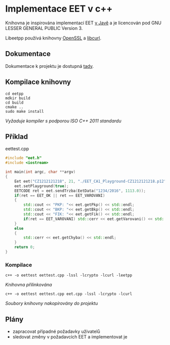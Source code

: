 # Implementace EET v c++
Knihovna je inspirována implementací EET [v Javě](https://github.com/l-ra/openeet-java) a je licencován pod GNU LESSER GENERAL PUBLIC Version 3.

Libeetpp používá knihovny [OpenSSL](https://www.openssl.org/) a [libcurl](https://curl.haxx.se/libcurl/).

## Dokumentace
Dokumentace k projektu je dostupná [tady](https://dxsolutions.org/eetpp).

## Kompilace knihovny

```
cd eetpp
mdkir build
cd build
cmake ..
sudo make install
```
_Vyžaduje kompiler s podporou ISO C++ 2011 standardu_

## Příklad

eettest.cpp
```cpp
#include "eet.h"
#include <iostream>

int main(int argc, char **argv)
{
    Eet eet("CZ1212121218", 21, "./EET_CA1_Playground-CZ1212121218.p12", "eet", "Pokladna 1");
    eet.setPlayground(true);
    EETCODE ret = eet.sendTrzba(EetData("1234/2016", 1113.0));
    if(ret == EET_OK || ret == EET_VAROVANI)
    {
        std::cout << "PKP: "<< eet.getPkp() << std::endl;
        std::cout << "BKP: "<< eet.getBkp() << std::endl;
        std::cout << "FIK: "<< eet.getFik() << std::endl;
        if(ret == EET_VAROVANI) std::cerr << eet.getVarovani() << std::endl;
    }
    else
    {
        std::cerr << eet.getChyba() << std::endl;
    }
    return 0;
}
```

### Kompilace

```
c++ -o eettest eettest.cpp -lssl -lcrypto -lcurl -leetpp
```

_Knihovna přilinkována_

```
c++ -o eettest eettest.cpp eet.cpp -lssl -lcrypto -lcurl
```

_Soubory knihovny nakopírovány do projektu_

## Plány

* zapracovat případné požadavky uživatelů
* sledovat změny v požadavcích EET a implementovat je
